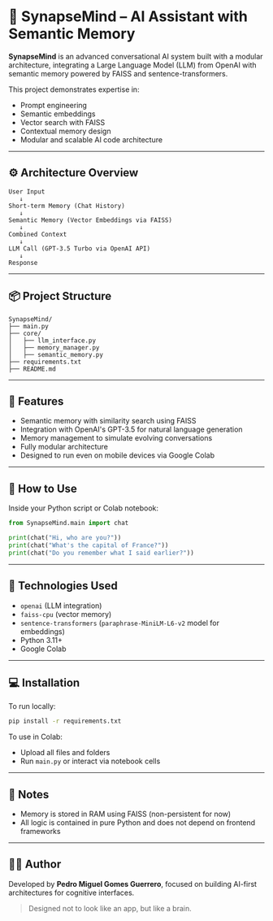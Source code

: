 # 🧠 SynapseMind – AI Assistant with Semantic Memory

**SynapseMind** is an advanced conversational AI system built with a modular architecture, integrating a Large Language Model (LLM) from OpenAI with semantic memory powered by FAISS and sentence-transformers.

This project demonstrates expertise in:
- Prompt engineering
- Semantic embeddings
- Vector search with FAISS
- Contextual memory design
- Modular and scalable AI code architecture

---

## ⚙️ Architecture Overview

```
User Input
   ↓
Short-term Memory (Chat History)
   ↓
Semantic Memory (Vector Embeddings via FAISS)
   ↓
Combined Context
   ↓
LLM Call (GPT-3.5 Turbo via OpenAI API)
   ↓
Response
```

---

## 📦 Project Structure

```
SynapseMind/
├── main.py
├── core/
│   ├── llm_interface.py
│   ├── memory_manager.py
│   ├── semantic_memory.py
├── requirements.txt
├── README.md
```

---

## 🧠 Features

- Semantic memory with similarity search using FAISS
- Integration with OpenAI's GPT-3.5 for natural language generation
- Memory management to simulate evolving conversations
- Fully modular architecture
- Designed to run even on mobile devices via Google Colab

---

## 🚀 How to Use

Inside your Python script or Colab notebook:

```python
from SynapseMind.main import chat

print(chat("Hi, who are you?"))
print(chat("What's the capital of France?"))
print(chat("Do you remember what I said earlier?"))
```

---

## 🧪 Technologies Used

- `openai` (LLM integration)
- `faiss-cpu` (vector memory)
- `sentence-transformers` (`paraphrase-MiniLM-L6-v2` model for embeddings)
- Python 3.11+
- Google Colab

---

## 💻 Installation

To run locally:

```bash
pip install -r requirements.txt
```

To use in Colab:
- Upload all files and folders
- Run `main.py` or interact via notebook cells

---

## 📌 Notes

- Memory is stored in RAM using FAISS (non-persistent for now)
- All logic is contained in pure Python and does not depend on frontend frameworks

---

## 🧑‍💻 Author

Developed by **Pedro Miguel Gomes Guerrero**, focused on building AI-first architectures for cognitive interfaces.

> Designed not to look like an app, but like a brain.
